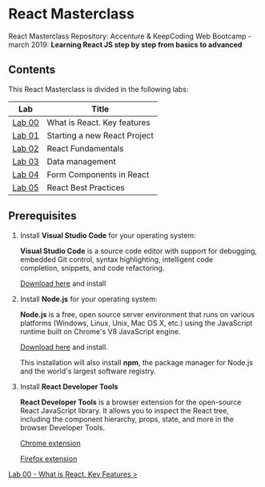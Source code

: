 # React Masterclass

React Masterclass Repository: Accenture &amp; KeepCoding Web Bootcamp - march 2019: **Learning React JS step by step from basics to advanced**

## Contents

This React Masterclass is divided in the following labs:

| Lab                                              | Title                                      |
|--------------------------------------------------|--------------------------------------------|
| [Lab 00](/labs/lab-00-what-is-react)             | What is React. Key features                |
| [Lab 01](/labs/lab-01-start-react-project)       | Starting a new React Project               |
| [Lab 02](/labs/lab-02-react-fundamentals)        | React Fundamentals                         |
| [Lab 03](/labs/lab-03-data-management)           | Data management                            |
| [Lab 04](/labs/lab-04-forms)                     | Form Components in React                   |
| [Lab 05](/labs/lab-05-best-practices)            | React Best Practices                       |

## Prerequisites

1. Install **Visual Studio Code** for your operating system:

    **Visual Studio Code** is a source code editor with support for debugging, embedded Git control, syntax highlighting, intelligent code completion, snippets, and code refactoring.

    [Download here](https://code.visualstudio.com/) and install

2. Install **Node.js** for your operating system:

    **Node.js** is a free, open source server environment that runs on various platforms (Windows, Linux, Unix, Mac OS X, etc.) using the JavaScript runtime built on Chrome's V8 JavaScript engine.

    [Download here](https://nodejs.org/en/download/) and install.

    This installation will also install **npm**, the package manager for Node.js and the world's largest software registry.

3. Install **React Developer Tools**

    **React Developer Tools** is a browser extension for the open-source React JavaScript library. It allows you to inspect the React tree, including the component hierarchy, props, state, and more in the browser Developer Tools.

    [Chrome extension](https://chrome.google.com/webstore/detail/react-developer-tools/fmkadmapgofadopljbjfkapdkoienihi)

    [Firefox extension](https://addons.mozilla.org/en-US/firefox/addon/react-devtools/)

[Lab 00 - What is React. Key Features >](./labs/lab-00-what-is-react)

